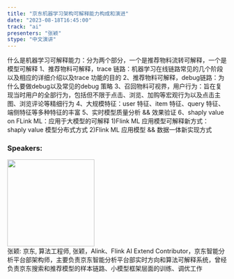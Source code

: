 ```yaml
---
title: "京东机器学习架构可解释能力构成和演进"
date: "2023-08-18T16:45:00"
track: "ai"
presenters: "张颖"
stype: "中文演讲"
---
```

什么是机器学习可解释能力：分为两个部分，一个是推荐物料流转可解释，一个是模型可解释   1、推荐物料可解释，trace 链路：机器学习在线链路常见的几个阶段以及相应的详细介绍以及trace 功能的目的   2、推荐物料可解释，debug链路：为什么要做debug以及常见的debug 策略   3、召回物料可视界，用户行为：旨在复现当时用户的全部行为，包括但不限于点击、浏览、加购等宏观行为以及点击主图、浏览评论等精细行为   4、大规模特征：user 特征、item 特征、query 特征、端侧特征等多种特征的丰富   5、实时模型质量分析 && 效果验证   6、shaply value on FLink ML：应用于大模型的可解释  1)Flink ML 应用模型可解释新方式：shaply value 模型分布式方式     2)Flink ML 应用模型 && 数据一体新实现方式
 ### Speakers: 
 <img src="https://img.bagevent.com/resource/20230601/1837402570.jpg" width="200" /><br>张颖: 京东, 算法工程师, 张颖，Alink、Flink AI Extend Contributor，京东智能分析平台部架构师，主要负责京东智能分析平台部实时方向和算法可解释系统，曾经负责京东搜索和推荐模型的样本链路、小模型框架层面的训练、调优工作
 <br><br>